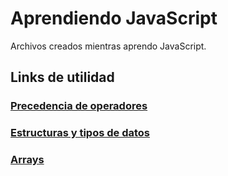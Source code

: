 # Aprendiendo JavaScript
Archivos creados mientras aprendo JavaScript.

## Links de utilidad

### [Precedencia de operadores](https://developer.mozilla.org/es/docs/Web/JavaScript/Reference/Operators/Operator_Precedence#tabla)

### [Estructuras y tipos de datos](https://developer.mozilla.org/es/docs/Web/JavaScript/Data_structures#estructuras_y_tipos_de_datos)

### [Arrays](https://developer.mozilla.org/es/docs/Web/JavaScript/Reference/Global_Objects/Array)